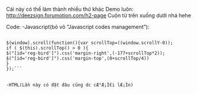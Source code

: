 Cái này có thể làm thành nhiều thứ khác
Demo luôn: http://deezsign.forumotion.com/h2-page
Cuộn từ trên xuống dưới nhá hehe

Code:
-Javascript(bỏ vô "Javascript codes management"):

```

$(window).scroll(function(){var scrollTop=((window.scrollY-0));
if ( $(this).scrollTop() > 0 ){
$("[id='reg-bird']").css('margin-right',(-177+scrollTop*2));
$("[id='reg-bird']").css('margin-top',(0+scrollTop/4))
}
});```


-HTML(Lần này có đặt đâu cũng dc cÆ°Æ¡Ì€i lÆ¡Ìn)

```

<img src="http://i33.servimg.com/u/f33/17/73/03/65/bird10.gif" id="reg-bird" style="position: fixed;width:80px;top:20%;right:-300px;z-index: 98;">
<img src="http://i33.servimg.com/u/f33/17/73/03/65/bird10.gif" id="reg-bird" style="position: fixed;top:30%;right:-177px;z-index: 99;">
<a href="register" id="reg-bird" style="position: fixed;top:30%;width:130px;right:-300px;z-index: 101;"><img src="http://i33.servimg.com/u/f33/17/73/03/65/reg-bu10.png" alt="Đăng ký" title="Tham gia ngay!"/>

Unknown end tag for &lt;/a&gt;


<img src="http://i33.servimg.com/u/f33/17/73/03/65/bird10.gif" id="reg-bird" style="position: fixed;width:100px;top:40%;right:-250px;z-index: 100;">
<div style="height:3000px">

Unknown end tag for &lt;/div&gt;



```

Cảnh báo: Bạn nào có hình con chim bay nào đẹp đẹp share mình với Váº«y tay